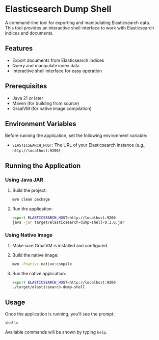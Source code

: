 # Elasticsearch Dump Shell

A command-line tool for exporting and manipulating Elasticsearch data. This tool provides an interactive shell interface to work with Elasticsearch indices and documents.

## Features

- Export documents from Elasticsearch indices
- Query and manipulate index data
- Interactive shell interface for easy operation

## Prerequisites

- Java 21 or later
- Maven (for building from source)
- GraalVM (for native image compilation)

## Environment Variables

Before running the application, set the following environment variable:

- `ELASTICSEARCH_HOST`: The URL of your Elasticsearch instance (e.g., `http://localhost:9200`)

## Running the Application

### Using Java JAR

1. Build the project:
   ```bash
   mvn clean package
   ```

2. Run the application:
   ```bash
   export ELASTICSEARCH_HOST=http://localhost:9200
   java -jar target/elasticsearch-dump-shell-0.1.0.jar
   ```

### Using Native Image

1. Make sure GraalVM is installed and configured.

2. Build the native image:
   ```bash
   mvn -Pnative native:compile
   ```

3. Run the native application:
   ```bash
   export ELASTICSEARCH_HOST=http://localhost:9200
   ./target/elasticsearch-dump-shell
   ```

## Usage

Once the application is running, you'll see the prompt:
```
shell>
```

Available commands will be shown by typing `help`.
